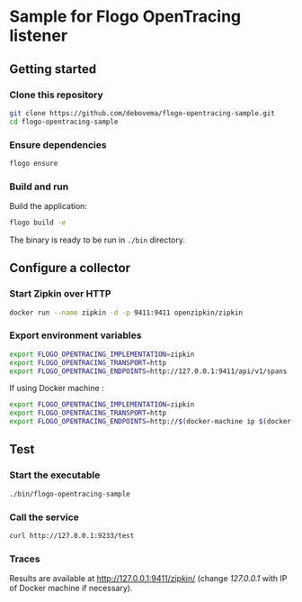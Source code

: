 # Sample for Flogo OpenTracing listener

## Getting started

### Clone this repository

```bash
git clone https://github.com/debovema/flogo-opentracing-sample.git
cd flogo-opentracing-sample
```

### Ensure dependencies

```bash
flogo ensure
```

### Build and run

Build the application:
```bash
flogo build -e
```

The binary is ready to be run in ```./bin``` directory.

## Configure a collector

### Start Zipkin over HTTP

```bash
docker run --name zipkin -d -p 9411:9411 openzipkin/zipkin
```

### Export environment variables

```bash
export FLOGO_OPENTRACING_IMPLEMENTATION=zipkin
export FLOGO_OPENTRACING_TRANSPORT=http
export FLOGO_OPENTRACING_ENDPOINTS=http://127.0.0.1:9411/api/v1/spans
```

If using Docker machine :

```bash
export FLOGO_OPENTRACING_IMPLEMENTATION=zipkin
export FLOGO_OPENTRACING_TRANSPORT=http
export FLOGO_OPENTRACING_ENDPOINTS=http://$(docker-machine ip $(docker-machine active)):9411/api/v1/spans
```

## Test

### Start the executable

```bash
./bin/flogo-opentracing-sample
```

### Call the service

```bash
curl http://127.0.0.1:9233/test
```

### Traces

Results are available at http://127.0.0.1:9411/zipkin/ (change *127.0.0.1* with IP of Docker machine if necessary).


